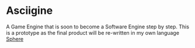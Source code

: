 # Asciigine

A Game Engine that is soon to become a Software Engine step by step.
This is a prototype as the final product will be re-written in my own language [Sphere](https://github.com/NullifyDev/Sphere)